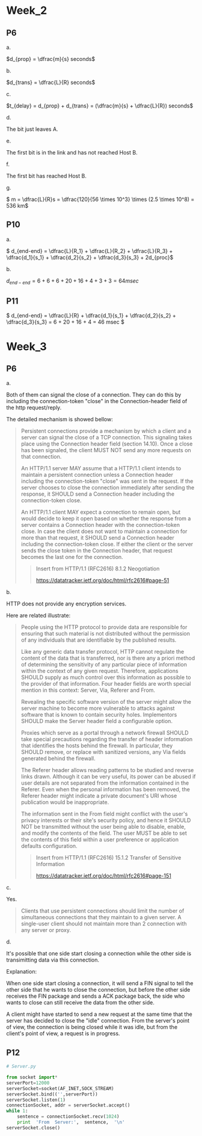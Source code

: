 # Week_2



## P6

a. 

$d_{prop} = \dfrac{m}{s} seconds$

b. 

$d_{trans} = \dfrac{L}{R} seconds$

c.

$t_{delay} = d_{prop} + d_{trans} = (\dfrac{m}{s} + \dfrac{L}{R}) seconds$

d. 

The bit just leaves A.

e. 

The first bit is in the link and has not reached Host B.

f. 

The first bit has reached Host B.

g. 

$ m = \dfrac{L}{R}s = \dfrac{120}{56 \times 10^3} \times (2.5 \times 10^8) = 536 km$





## P10

a.

 $ d_{end-end} = \dfrac{L}{R_1} + \dfrac{L}{R_2} + \dfrac{L}{R_3} + \dfrac{d_1}{s_1} + \dfrac{d_2}{s_2} + \dfrac{d_3}{s_3} + 2d_{proc}$

b.

 $d_{end-end} = 6 + 6 + 6 + 20 + 16 + 4 + 3 + 3 = 64  msec$





## P11

$ d_{end-end} = \dfrac{L}{R} + \dfrac{d_1}{s_1} + \dfrac{d_2}{s_2} + \dfrac{d_3}{s_3} = 6 + 20 + 16 + 4 = 46 msec $





# Week_3

## P6

a.

Both of them can signal the close of a connection. They can do this by including the connection-token "close" in the Connection-header field of the http request/reply.

The detailed mechanism is showed bellow:

> Persistent connections provide a mechanism by which a client and a server can signal the close of a TCP connection. This signaling takes place using the Connection header field (section 14.10). Once a close has been signaled, the client MUST NOT send any more requests on that connection.
>
> An HTTP/1.1 server MAY assume that a HTTP/1.1 client intends to maintain a persistent connection unless a Connection header including the connection-token "close" was sent in the request. If the server chooses to close the connection immediately after sending the response, it SHOULD send a Connection header including the connection-token close.
>
> An HTTP/1.1 client MAY expect a connection to remain open, but would decide to keep it open based on whether the response from a server contains a Connection header with the connection-token close. In case the client does not want to maintain a connection for more than that request, it SHOULD send a Connection header including the connection-token close. If either the client or the server sends the close token in the Connection header, that request becomes the last one for the connection.
>
> 
>
> > Insert from HTTP/1.1 (RFC2616) 8.1.2 Neogotiation
> >
> > https://datatracker.ietf.org/doc/html/rfc2616#page-51







b.

HTTP does not provide any encryption services.

Here are related illustrate:

> People using the HTTP protocol to provide data are responsible for ensuring that such material is not distributed without the permission of any individuals that are identifiable by the published results.
>
> Like any generic data transfer protocol, HTTP cannot regulate the content of the data that is transferred, nor is there any a priori method of determining the sensitivity of any particular piece of information within the context of any given request. Therefore, applications SHOULD supply as much control over this information as possible to the provider of that information. Four header fields are worth special mention in this context: Server, Via, Referer and From.
>
> Revealing the specific software version of the server might allow the server machine to become more vulnerable to attacks against software that is known to contain security holes. Implementors SHOULD make the Server header field a configurable option.
>
> Proxies which serve as a portal through a network firewall SHOULD take special precautions regarding the transfer of header information that identifies the hosts behind the firewall. In particular, they SHOULD remove, or replace with sanitized versions, any Via fields generated behind the firewall.
>
> The Referer header allows reading patterns to be studied and reverse links drawn. Although it can be very useful, its power can be abused if user details are not separated from the information contained in the Referer. Even when the personal information has been removed, the Referer header might indicate a private document's URI whose publication would be inappropriate.
>
> The information sent in the From field might conflict with the user's privacy interests or their site's security policy, and hence it SHOULD NOT be transmitted without the user being able to disable, enable, and modify the contents of the field. The user MUST be able to set the contents of this field within a user preference or application defaults configuration.
>
> 
>
> > Insert from HTTP/1.1 (RFC2616) 15.1.2 Transfer of Sensitive Information
> >
> > https://datatracker.ietf.org/doc/html/rfc2616#page-151



c.

Yes.



> Clients that use persistent connections should limit the number of simultaneous connections that they maintain to a given server. A single-user client should not maintain more than 2 connection with any server or proxy.



d.

It's possible that one side start closing a connection while the other side is transimitting data via this connection.

Explanation:

When one side start closing a connection, it will send a FIN signal to tell the other side that he wants to close the connection, but before the other side receives the FIN package and sends a ACK package back, the side who wants to close can still receive the data from the other side.

A client might have started to send a new request at the same time that the server has decided to close the "idle" connection. From the server's point of view, the connection is being closed while it was idle, but from the client's point of view, a request is in progress.







## P12

```python
# Server.py

from socket import*
serverPort=12000
serverSocket=socket(AF_INET,SOCK_STREAM)
serverSocket.bind(('',serverPort))
serverSocket.listen(1)
connectionSocket, addr = serverSocket.accept()
while 1:
	sentence = connectionSocket.recv(1024)     
	print  'From  Server:',  sentence,  '\n'    
serverSocket.close()
```







